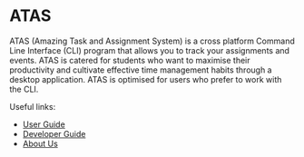 # ATAS

ATAS (Amazing Task and Assignment System) is a cross platform Command Line Interface (CLI) program that allows you to track your assignments and events. ATAS is catered for students who want to maximise their productivity and cultivate effective time management habits through a desktop application. ATAS is optimised for users who prefer to work with the CLI.

Useful links:
* [User Guide](https://github.com/AY1920S2-CS2113T-M16-1/tp/blob/master/docs/UserGuide.md)
* [Developer Guide](https://github.com/AY1920S2-CS2113T-M16-1/tp/blob/master/docs/DeveloperGuide.md)
* [About Us](https://github.com/AY1920S2-CS2113T-M16-1/tp/blob/master/docs/AboutUs.md)

